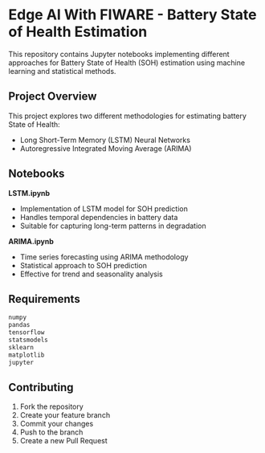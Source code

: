 # Edge AI With FIWARE - Battery State of Health Estimation

This repository contains Jupyter notebooks implementing different approaches for Battery State of Health (SOH) estimation using machine learning and statistical methods.

## Project Overview

This project explores two different methodologies for estimating battery State of Health:

- Long Short-Term Memory (LSTM) Neural Networks
- Autoregressive Integrated Moving Average (ARIMA)

## Notebooks

**LSTM.ipynb**
- Implementation of LSTM model for SOH prediction
- Handles temporal dependencies in battery data
- Suitable for capturing long-term patterns in degradation

**ARIMA.ipynb**
- Time series forecasting using ARIMA methodology
- Statistical approach to SOH prediction
- Effective for trend and seasonality analysis

## Requirements

```python
numpy
pandas
tensorflow
statsmodels
sklearn
matplotlib
jupyter
```


## Contributing

1. Fork the repository
2. Create your feature branch
3. Commit your changes
4. Push to the branch
5. Create a new Pull Request
